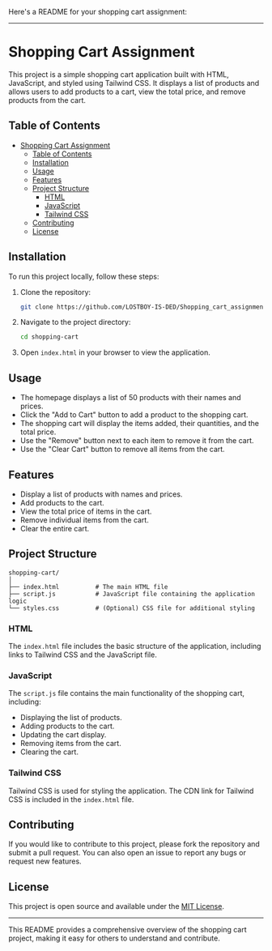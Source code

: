 Here's a README for your shopping cart assignment:

---

# Shopping Cart Assignment

This project is a simple shopping cart application built with HTML, JavaScript, and styled using Tailwind CSS. It displays a list of products and allows users to add products to a cart, view the total price, and remove products from the cart.

## Table of Contents

- [Shopping Cart Assignment](#shopping-cart-assignment)
  - [Table of Contents](#table-of-contents)
  - [Installation](#installation)
  - [Usage](#usage)
  - [Features](#features)
  - [Project Structure](#project-structure)
    - [HTML](#html)
    - [JavaScript](#javascript)
    - [Tailwind CSS](#tailwind-css)
  - [Contributing](#contributing)
  - [License](#license)

## Installation

To run this project locally, follow these steps:

1. Clone the repository:

   ```bash
   git clone https://github.com/LOSTBOY-IS-DED/Shopping_cart_assignment.git
   ```

2. Navigate to the project directory:

   ```bash
   cd shopping-cart
   ```

3. Open `index.html` in your browser to view the application.

## Usage

- The homepage displays a list of 50 products with their names and prices.
- Click the "Add to Cart" button to add a product to the shopping cart.
- The shopping cart will display the items added, their quantities, and the total price.
- Use the "Remove" button next to each item to remove it from the cart.
- Use the "Clear Cart" button to remove all items from the cart.

## Features

- Display a list of products with names and prices.
- Add products to the cart.
- View the total price of items in the cart.
- Remove individual items from the cart.
- Clear the entire cart.

## Project Structure

```plaintext
shopping-cart/
│
├── index.html          # The main HTML file
├── script.js           # JavaScript file containing the application logic
└── styles.css          # (Optional) CSS file for additional styling
```

### HTML

The `index.html` file includes the basic structure of the application, including links to Tailwind CSS and the JavaScript file.

### JavaScript

The `script.js` file contains the main functionality of the shopping cart, including:

- Displaying the list of products.
- Adding products to the cart.
- Updating the cart display.
- Removing items from the cart.
- Clearing the cart.

### Tailwind CSS

Tailwind CSS is used for styling the application. The CDN link for Tailwind CSS is included in the `index.html` file.

## Contributing

If you would like to contribute to this project, please fork the repository and submit a pull request. You can also open an issue to report any bugs or request new features.

## License

This project is open source and available under the [MIT License](LICENSE).

---

This README provides a comprehensive overview of the shopping cart project, making it easy for others to understand and contribute.